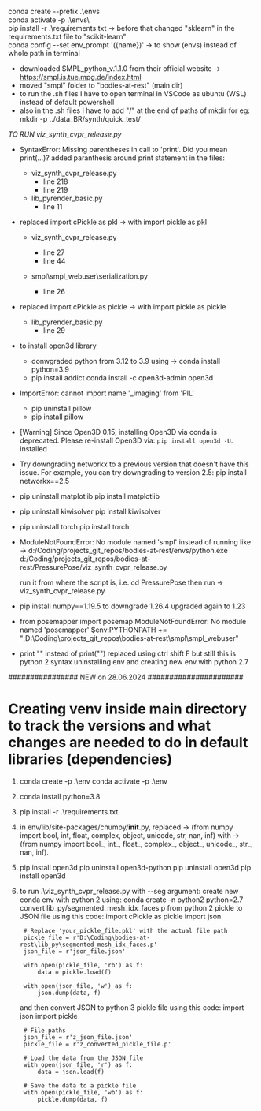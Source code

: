conda create --prefix .\envs  
conda activate -p .\envs\  
pip install -r .\requirements.txt       -> before that changed "sklearn" in the requirements.txt file to "scikit-learn"  
conda config --set env_prompt '({name})'    -> to show (envs) instead of whole path in terminal

- downloaded SMPL_python_v.1.1.0 from their official website  -> https://smpl.is.tue.mpg.de/index.html
- moved "smpl" folder to "bodies-at-rest" (main dir)
- to run the .sh files I have to open terminal in VSCode as ubuntu (WSL) instead of default powershell
- also in the .sh files I have to add "/" at the end of paths of mkdir
    for eg: mkdir -p ../data_BR/synth/quick_test/

*TO RUN viz_synth_cvpr_release.py*

- SyntaxError: Missing parentheses in call to 'print'. Did you mean print(...)?
  added paranthesis around print statement in the files:
    - viz_synth_cvpr_release.py
        - line 218
        - line 219
    - lib_pyrender_basic.py
        - line 11

- replaced import cPickle as pkl -> with import pickle as pkl
    - viz_synth_cvpr_release.py
        - line 27
        - line 44
    
    - smpl\smpl_webuser\serialization.py
        - line 26

- replaced import cPickle as pickle -> with import pickle as pickle
    - lib_pyrender_basic.py
        - line 29

- to install open3d library
    - donwgraded python from 3.12 to 3.9 using -> conda install python=3.9
    - pip install addict
    conda install -c open3d-admin open3d

- ImportError: cannot import name '_imaging' from 'PIL'
    - pip uninstall pillow
    - pip install pillow

- [Warning] Since Open3D 0.15, installing Open3D via conda is deprecated. Please re-install Open3D via: `pip install open3d -U`.
    installed

- Try downgrading networkx to a previous version that doesn't have this issue. For example, you can try downgrading to version 2.5:
    pip install networkx==2.5

- pip uninstall matplotlib
    pip install matplotlib

- pip uninstall kiwisolver
    pip install kiwisolver

- pip uninstall torch
    pip install torch



- ModuleNotFoundError: No module named 'smpl'
    instead of running like -> d:/Coding/projects_git_repos/bodies-at-rest/envs/python.exe d:/Coding/projects_git_repos/bodies-at-rest/PressurePose/viz_synth_cvpr_release.py

    run it from where the script is, i.e. cd PressurePose
    then run -> viz_synth_cvpr_release.py
    
- pip install numpy==1.19.5 to downgrade 1.26.4 upgraded again to 1.23

- from posemapper import posemap
  ModuleNotFoundError: No module named 'posemapper'
    $env:PYTHONPATH += ";D:\Coding\projects_git_repos\bodies-at-rest\smpl\smpl_webuser\"

- print "" instead of print("")
    replaced using ctrl shift F but still
    this is python 2 syntax
    uninstalling env and creating new env with python 2.7


################ NEW on 28.06.2024 ######################
# Creating venv inside main directory to track the versions and what changes are needed to do in default libraries (dependencies)

1. conda create -p .\env
    conda activate -p .\env

2. conda install python=3.8
3. pip install -r .\requirements.txt
4. in env/lib/site-packages/chumpy/__init__.py, replaced -> (from numpy import bool, int, float, complex, object, unicode, str, nan, inf) with -> (from numpy import bool_, int_, float_, complex_, object_, unicode_, str_, nan, inf).

5. pip install open3d
    pip uninstall open3d-python
    pip uninstall open3d
    pip install open3d

6. to run .\viz_synth_cvpr_release.py with --seg argument:
    create new conda env with python 2 using:
        conda create -n python2 python=2.7
    convert lib_py/segmented_mesh_idx_faces.p
    from python 2 pickle to JSON file
    using this code:
        import cPickle as pickle
        import json

        # Replace 'your_pickle_file.pkl' with the actual file path
        pickle_file = r'D:\Coding\bodies-at-rest\lib_py\segmented_mesh_idx_faces.p'
        json_file = r'json_file.json'

        with open(pickle_file, 'rb') as f:
            data = pickle.load(f)

        with open(json_file, 'w') as f:
            json.dump(data, f)
    
    and then convert JSON to python 3 pickle file using this code:
        import json
        import pickle

        # File paths
        json_file = r'z_json_file.json'
        pickle_file = r'z_converted_pickle_file.p'

        # Load the data from the JSON file
        with open(json_file, 'r') as f:
            data = json.load(f)

        # Save the data to a pickle file
        with open(pickle_file, 'wb') as f:
            pickle.dump(data, f)

